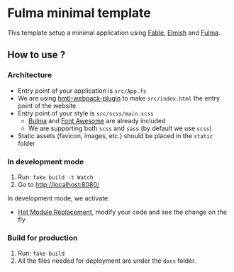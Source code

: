 # Fulma minimal template

This template setup a minimal application using [Fable](http://fable.io/), [Elmish](https://fable-elmish.github.io/) and [Fulma](https://mangelmaxime.github.io/Fulma/).

## How to use ?

### Architecture

- Entry point of your application is `src/App.fs`
- We are using [hmtl-webpack-plugin](https://github.com/jantimon/html-webpack-plugin) to make `src/index.html` the entry point of the website
- Entry point of your style is `src/scss/main.scss`
    - [Bulma](https://bulma.io/) and [Font Awesome](https://fontawesome.com/) are already included
    - We are supporting both `scss` and `sass` (by default we use `scss`)
- Static assets (favicon, images, etc.) should be placed in the `static` folder

### In development mode

1. Run: `fake build -t Watch`
2. Go to [http://localhost:8080/](http://localhost:8080/)

In development mode, we activate:

- [Hot Module Replacement](https://fable-elmish.github.io/hmr/), modify your code and see the change on the fly

### Build for production

1. Run: `fake build`
2. All the files needed for deployment are under the `docs` folder.
